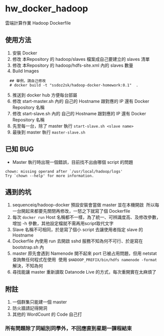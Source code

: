 # hw_docker_hadoop
雲端計算作業 Hadoop Dockerfile 

## 使用方法
1. 安裝 Docker
2. 修改 本Repository 的 hadoop/slaves 檔案成自己要建立的 slaves 清單
3. 修改 本Repository 的 hadoop/hdfs-site.xml 內的 slaves 數量
4. Build Images
  ```
   ## 舉例，請自己修改
   # docker build -t "ssdoz2sk/hadoop-docker-homework:0.1"  .
  ```
5. 推送到 docker hub 方便每台部屬
5. 修改 start-master.sh 內的 自己的 Hostname 跟對應的 IP 還有 Docker Repository 名稱
6. 修改 start-slave.sh 內的 自己的 Hostname 跟對應的 IP 還有 Docker Repository 名稱
7. 先至每一台，除了 master 執行 `start-slave.sh <slave name>`
8. 最後到 master 執行 `master-slave.sh`

## 已知 BUG
* Master 執行時出現一個錯誤，目前找不出由哪個 script 的問題
```
chown: missing operand after `/usr/local/hadoop/logs'
Try `chown --help' for more information.
```

## 遇到的坑
1. sequenceiq/hadoop-docker 預設安裝會當做 master 並在本機開啟
  所以每一台開起來都要先關閉再修改，一怒之下就寫了個 Dockerfile
2. 每次 `docker run` Host 名稱都不一樣，為了統一、可辨識度高、及修改參數，增加 -h 參數，其他設定檔就不需再用script取代文字
3. Slave 名稱不可相同，於是寫了個小 script 去讓使用者指定 slave 的 Hostname
4. Dockerfile 內使用 run 去開啟 sshd 服務不知為何不可行、於是寫在 bootstrap.sh 內
5. master 原先會遇到 Namenode 開不起來 port 已被占用問題，但用 netstat 查詢無任何程式在使用
  使用 `$HADOOP_PREFIX/bin/hdfs namenode -format` 解決，不知為何
6. 尋找能讓 master 重新讀取 Datanode Live 的方式，每次重開實在太麻煩了

## 附註

1. 一個群集只能建一個 master
2. 防火牆請記得開洞
3. 其他的 WordCount 的 Code 自己打

### 所有問題除了同組別同學外，不回應直到星期一課程結束
